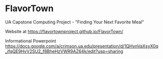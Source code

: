 # FlavorTown
UA Capstone Computing Project - "Finding Your Next Favorite Meal"

Website at https://flavortownproject.github.io/FlavorTown/

Informational Powerpoint https://docs.google.com/a/crimson.ua.edu/presentation/d/1QHvnVaXsyX0q_ifqQE9HvV2SU2_f8BheHzVWR9AZ64k/edit?usp=sharing
